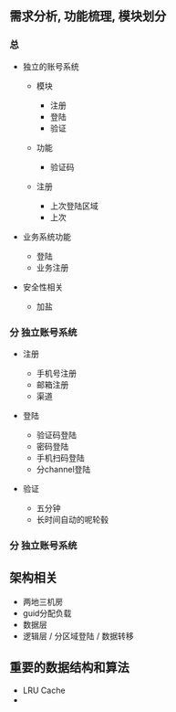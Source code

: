 ## 需求分析, 功能梳理, 模块划分
### 总
- 独立的账号系统
  - 模块
    - 注册
    - 登陆
    - 验证
    
  - 功能
    - 验证码
    
  - 注册
    - 上次登陆区域
    - 上次
    
 - 业务系统功能
   - 登陆
   - 业务注册
  
- 安全性相关
  - 加盐
### 分 独立账号系统
- 注册
  - 手机号注册
  - 邮箱注册
  - 渠道

- 登陆
  - 验证码登陆
  - 密码登陆
  - 手机扫码登陆
  - 分channel登陆

- 验证
  - 五分钟
  - 长时间自动的呢轮毂  
### 分 独立账号系统

## 架构相关
- 两地三机房
- guid分配负载
- 数据层
- 逻辑层 / 分区域登陆  /  数据转移

## 重要的数据结构和算法
- LRU Cache
- 
